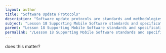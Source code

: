 ```yaml
---
layout: author
title: "Software Update Protocols"
description: "Software update protocols are standards and methodologies used to ensure the distribution and installation of software updates on devices. These protocols manage how updates are packaged, delivered, and applied, focusing on security and reliability. They help maintain device performance and security by patching vulnerabilities and improving functionality. Common update protocols include Over-the-Air (OTA) updates for mobile devices, which allow updates to be downloaded and installed without requiring a physical connection to a computer, as well as more traditional methods like USB connections. Understanding these protocols is essential for ensuring mobile devices run the latest software versions efficiently and securely."
subject: "Lesson 18 Supporting Mobile Software standards and specifications"
parent: "Lesson 18 Supporting Mobile Software standards and specifications"
permalink: "/Lesson 18 Supporting Mobile Software standards and specifications/Software Update Protocols/"
---
```


does this matter?
